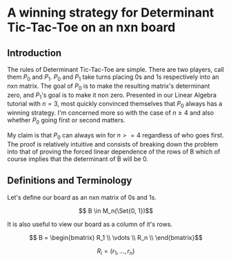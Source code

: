 # A winning strategy for Determinant Tic-Tac-Toe on an nxn board

## Introduction
The rules of Determinant Tic-Tac-Toe are simple. There are two players, call them $P_0$ and $P_1$. $P_0$ and $P_1$ take turns placing 0s and 1s respectively into an nxn matrix. The goal of $P_0$ is to make the resulting matrix's determinant zero, and $P_1$'s goal is to make it non zero. Presented in our Linear Algebra tutorial with $n=3$, most quickly convinced themselves that $P_0$ always has a winning strategy. I'm concerned more so with the case of $n \geq 4$ and also whether $P_0$ going first or second matters.


My claim is that $P_0$ can always win for $n >= 4$ regardless of who goes first. The proof is relatively intuitive and consists of breaking down the problem into that of proving the forced linear dependence of the rows of B which of course implies that the determinant of B will be 0.

## Definitions and Terminology
Let's define our board as an nxn matrix of 0s and 1s.
```math
    B \in M_n(\Set{0, 1})
```


It is also useful to view our board as a column of it's rows.
```math
    B = \begin{bmatrix}
        R_1 \\
        \vdots \\
        R_n \\
    \end{bmatrix}
```
```math
    R_i = (r_1, \dots, r_n)
```

